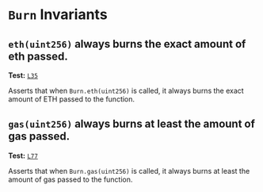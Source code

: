 # `Burn` Invariants

## `eth(uint256)` always burns the exact amount of eth passed.
**Test:** [`L35`](https://github.com/ethereum-optimism/optimism/tree/develop/packages/contracts-bedrock/contracts/echidna/FuzzBurn.sol#L35)

Asserts that when `Burn.eth(uint256)` is called, it always burns the exact amount of ETH passed to the function. 


## `gas(uint256)` always burns at least the amount of gas passed.
**Test:** [`L77`](https://github.com/ethereum-optimism/optimism/tree/develop/packages/contracts-bedrock/contracts/echidna/FuzzBurn.sol#L77)

Asserts that when `Burn.gas(uint256)` is called, it always burns at least the amount of gas passed to the function. 
